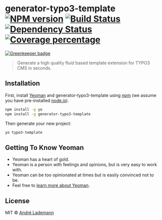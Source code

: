 # generator-typo3-template [![NPM version][npm-image]][npm-url] [![Build Status][travis-image]][travis-url] [![Dependency Status][daviddm-image]][daviddm-url] [![Coverage percentage][coveralls-image]][coveralls-url]

[![Greenkeeper badge](https://badges.greenkeeper.io/vergissberlin/generator-typo3-template.svg)](https://greenkeeper.io/)

> Generate a high quality fluid based template extension for TYPO3 CMS in seconds.

## Installation

First, install [Yeoman](http://yeoman.io) and generator-typo3-template using [npm](https://www.npmjs.com/) (we assume you have pre-installed [node.js](https://nodejs.org/)).

```bash
npm install -g yo
npm install -g generator-typo3-template
```

Then generate your new project:

```bash
yo typo3-template
```

## Getting To Know Yeoman

 * Yeoman has a heart of gold.
 * Yeoman is a person with feelings and opinions, but is very easy to work with.
 * Yeoman can be too opinionated at times but is easily convinced not to be.
 * Feel free to [learn more about Yeoman](http://yeoman.io/).

## License

MIT © [André Lademann](https://www.netresearch.de/)


[npm-image]: https://badge.fury.io/js/generator-typo3-template.svg
[npm-url]: https://npmjs.org/package/generator-typo3-template
[travis-image]: https://travis-ci.org/vergissberlin/generator-typo3-template.svg?branch=master
[travis-url]: https://travis-ci.org/vergissberlin/generator-typo3-template
[daviddm-image]: https://david-dm.org/vergissberlin/generator-typo3-template.svg?theme=shields.io
[daviddm-url]: https://david-dm.org/vergissberlin/generator-typo3-template
[coveralls-image]: https://coveralls.io/repos/vergissberlin/generator-typo3-template/badge.svg
[coveralls-url]: https://coveralls.io/r/vergissberlin/generator-typo3-template
